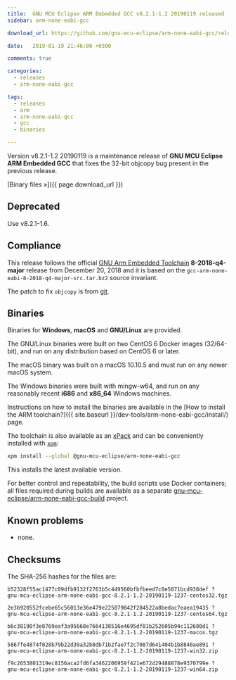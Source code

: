 ```yaml
---
title:  GNU MCU Eclipse ARM Embedded GCC v8.2.1-1.2 20190119 released
sidebar: arm-none-eabi-gcc

download_url: https://github.com/gnu-mcu-eclipse/arm-none-eabi-gcc/releases/tag/v8.2.1-1.2/

date:   2019-01-19 21:46:00 +0300

comments: true

categories:
  - releases
  - arm-none-eabi-gcc

tags:
  - releases
  - arm
  - arm-none-eabi-gcc
  - gcc
  - binaries

---
```


Version v8.2.1-1.2 20190119 is a maintenance release of
**GNU MCU Eclipse ARM Embedded GCC** that fixes the 32-bit objcopy bug
present in the previous release.

[Binary files »]({{ page.download_url }})

## Deprecated

Use v8.2.1-1.6.

## Compliance

This release follows the official
[GNU Arm Embedded Toolchain](https://developer.arm.com/open-source/gnu-toolchain/gnu-rm)
**8-2018-q4-major** release from December 20, 2018 and it is based on the
`gcc-arm-none-eabi-8-2018-q4-major-src.tar.bz2` source invariant.

The patch to fix `objcopy` is from [git](https://sourceware.org/git/gitweb.cgi?p=binutils-gdb.git;a=commitdiff;h=a9859e01726d085db79cff88550fdb38e2434e42;hp=171b8e19575654ab32321eb99f3fd112663ae7fa).

## Binaries

Binaries for **Windows**, **macOS** and **GNU/Linux** are provided.

The GNU/Linux binaries were built on two CentOS 6 Docker images (32/64-bit),
and run on any distribution based on CentOS 6 or later.

The macOS binary was built on a macOS 10.10.5 and must run on any newer
macOS system.

The Windows binaries were built with mingw-w64, and run on any reasonably
recent **i686** and **x86_64** Windows machines.

Instructions on how to install the binaries are available in the
[How to install the ARM toolchain?]({{ site.baseurl }}/dev-tools/arm-none-eabi-gcc/install/)
page.

The toolchain is also available as an
[xPack](https://www.npmjs.com/package/@gnu-mcu-eclipse/arm-none-eabi-gcc)
and can be conveniently installed with
[`xpm`](https://www.npmjs.com/package/xpm):

```sh
xpm install --global @gnu-mcu-eclipse/arm-none-eabi-gcc
```

This installs the latest available version.

For better control and repeatability, the build scripts use Docker containers;
all files required during builds are available as a separate
[gnu-mcu-eclipse/arm-none-eabi-gcc-build](https://github.com/gnu-mcu-eclipse/arm-none-eabi-gcc-build)
project.

## Known problems

* none.

## Checksums

The SHA-256 hashes for the files are:

```console
b52328f55ac1477c09dfb9132f2763b5c449560bfbfbeed7c0e5071bcd938def ?
gnu-mcu-eclipse-arm-none-eabi-gcc-8.2.1-1.2-20190119-1237-centos32.tgz

2e3b920552fcebe65c56013e36e479e225079842f284522a8bedac7eaea19435 ?
gnu-mcu-eclipse-arm-none-eabi-gcc-8.2.1-1.2-20190119-1237-centos64.tgz

b6c38190f3e8769eaf3a95668e7664138516e4695df81b252605b94c112680d1 ?
gnu-mcu-eclipse-arm-none-eabi-gcc-8.2.1-1.2-20190119-1237-macos.tgz

5867fe4874f028b79b22d39a32b8db71b2fae7f2c7087d641404b1b8840ae891 ?
gnu-mcu-eclipse-arm-none-eabi-gcc-8.2.1-1.2-20190119-1237-win32.zip

f9c2653801319ec8156aca2fd6fa3462206959f421e672d29488878e9370799e ?
gnu-mcu-eclipse-arm-none-eabi-gcc-8.2.1-1.2-20190119-1237-win64.zip
```
